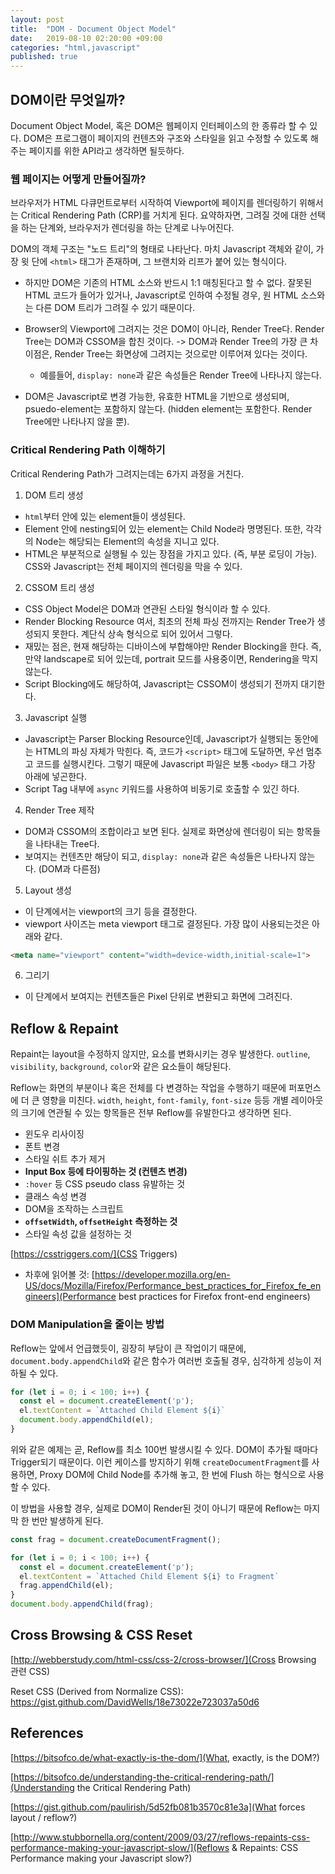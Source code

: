 ```yaml
---
layout: post
title:  "DOM - Document Object Model"
date:   2019-08-10 02:20:00 +09:00
categories: "html,javascript"
published: true
---
```


## DOM이란 무엇일까?

Document Object Model, 혹은 DOM은 웹페이지 인터페이스의 한 종류라 할 수 있다. DOM은 프로그램이 페이지의 컨텐츠와 구조와 스타일을 읽고 수정할 수 있도록 해주는 페이지를 위한 API라고 생각하면 될듯하다.

### 웹 페이지는 어떻게 만들어질까?

브라우저가 HTML 다큐먼트로부터 시작하여 Viewport에 페이지를 렌더링하기 위해서는 Critical Rendering Path (CRP)를 거치게 된다. 요약하자면, 그려질 것에 대한 선택을 하는 단계와, 브라우저가 렌더링을 하는 단계로 나누어진다.

DOM의 객체 구조는 "노드 트리"의 형태로 나타난다. 마치 Javascript 객체와 같이, 가장 윗 단에 `<html>` 태그가 존재하며, 그 브랜치와 리프가 붙어 있는 형식이다.

* 하지만 DOM은 기존의 HTML 소스와 반드시 1:1 매칭된다고 할 수 없다. 잘못된 HTML 코드가 들어가 있거나, Javascript로 인하여 수정될 경우, 원 HTML 소스와는 다른 DOM 트리가 그려질 수 있기 때문이다.
* Browser의 Viewport에 그려지는 것은 DOM이 아니라, Render Tree다. Render Tree는 DOM과 CSSOM을 합친 것이다. -> DOM과 Render Tree의 가장 큰 차이점은, Render Tree는 화면상에 그려지는 것으로만 이루어져 있다는 것이다.
  * 예를들어, `display: none`과 같은 속성들은 Render Tree에 나타나지 않는다.

* DOM은 Javascript로 변경 가능한, 유효한 HTML을 기반으로 생성되며, psuedo-element는 포함하지 않는다. (hidden element는 포함한다. Render Tree에만 나타나지 않을 뿐).


### Critical Rendering Path 이해하기

Critical Rendering Path가 그려지는데는 6가지 과정을 거친다.

1. DOM 트리 생성
- `html`부터 안에 있는 element들이 생성된다. 
- Element 안에 nesting되어 있는 element는 Child Node라 명명된다. 또한, 각각의 Node는 해당되는 Element의 속성을 지니고 있다.
- HTML은 부분적으로 실행될 수 있는 장점을 가지고 있다. (즉, 부분 로딩이 가능). CSS와 Javascript는 전체 페이지의 렌더링을 막을 수 있다.

2. CSSOM 트리 생성
- CSS Object Model은 DOM과 연관된 스타일 형식이라 할 수 있다.
- Render Blocking Resource 여서, 최초의 전체 파싱 전까지는 Render Tree가 생성되지 못한다. 계단식 상속 형식으로 되어 있어서 그렇다. 
- 재밌는 점은, 현재 해당하는 디바이스에 부합해야만 Render Blocking을 한다. 즉, 만약 landscape로 되어 있는데, portrait 모드를 사용중이면, Rendering을 막지 않는다.
- Script Blocking에도 해당하여, Javascript는 CSSOM이 생성되기 전까지 대기한다.

3. Javascript 실행
- Javascript는 Parser Blocking Resource인데, Javascript가 실행되는 동안에는 HTML의 파싱 자체가 막힌다. 즉, 코드가 `<script>` 태그에 도달하면, 우선 멈추고 코드를 실행시킨다. 그렇기 때문에 Javascript 파일은 보통 `<body>` 태그 가장 아래에 넣곤한다.
- Script Tag 내부에 `async` 키워드를 사용하여 비동기로 호출할 수 있긴 하다.

4. Render Tree 제작
- DOM과 CSSOM의 조합이라고 보면 된다. 실제로 화면상에 렌더링이 되는 항목들을 나타내는 Tree다.
- 보여지는 컨텐츠만 해당이 되고, `display: none`과 같은 속성들은 나타나지 않는다. (DOM과 다른점)

5. Layout 생성
- 이 단계에서는 viewport의 크기 등을 결정한다.
- viewport 사이즈는 meta viewport 태그로 결정된다. 가장 많이 사용되는것은 아래와 같다.

```html
<meta name="viewport" content="width=device-width,initial-scale=1">
```

6. 그리기
- 이 단계에서 보여지는 컨텐츠들은 Pixel 단위로 변환되고 화면에 그려진다.

## Reflow & Repaint

Repaint는 layout을 수정하지 않지만, 요소를 변화시키는 경우 발생한다. `outline`, `visibility`, `background`, `color`와 같은 요소들이 해당된다.

Reflow는 화면의 부분이나 혹은 전체를 다 변경하는 작업을 수행하기 때문에 퍼포먼스에 더 큰 영향을 미친다. `width`, `height`, `font-family`, `font-size` 등등 개별 레이아웃의 크기에 연관될 수 있는 항목들은 전부 Reflow를 유발한다고 생각하면 된다.
- 윈도우 리사이징
- 폰트 변경
- 스타일 쉬트 추가 제거
- **Input Box 등에 타이핑하는 것 (컨텐츠 변경)**
- `:hover` 등 CSS pseudo class 유발하는 것
- 클래스 속성 변경
- DOM을 조작하는 스크립트
- **`offsetWidth`, `offsetHeight` 측정하는 것**
- 스타일 속성 값을 설정하는 것

[https://csstriggers.com/](CSS Triggers)

* 차후에 읽어볼 것: [https://developer.mozilla.org/en-US/docs/Mozilla/Firefox/Performance_best_practices_for_Firefox_fe_engineers](Performance best practices for Firefox front-end engineers)

### DOM Manipulation을 줄이는 방법

Reflow는 앞에서 언급했듯이, 굉장히 부담이 큰 작업이기 때문에, `document.body.appendChild`와 같은 함수가 여러번 호출될 경우, 심각하게 성능이 저하될 수 있다.

```javascript
for (let i = 0; i < 100; i++) {
  const el = document.createElement('p');
  el.textContent = `Attached Child Element ${i}`
  document.body.appendChild(el);
}
```

위와 같은 예제는 곧, Reflow를 최소 100번 발생시킬 수 있다. DOM이 추가될 때마다 Trigger되기 때문이다. 이런 케이스를 방지하기 위해 `createDocumentFragment`를 사용하면, Proxy DOM에 Child Node를 추가해 놓고, 한 번에 Flush 하는 형식으로 사용할 수 있다.

이 방법을 사용할 경우, 실제로 DOM이 Render된 것이 아니기 때문에 Reflow는 마지막 한 번만 발생하게 된다.

```javascript
const frag = document.createDocumentFragment();

for (let i = 0; i < 100; i++) {
  const el = document.createElement('p');
  el.textContent = `Attached Child Element ${i} to Fragment`
  frag.appendChild(el);
}
document.body.appendChild(frag);
```

## Cross Browsing & CSS Reset

[http://webberstudy.com/html-css/css-2/cross-browser/](Cross Browsing 관련 CSS)

Reset CSS (Derived from Normalize CSS): https://gist.github.com/DavidWells/18e73022e723037a50d6

## References

[https://bitsofco.de/what-exactly-is-the-dom/](What, exactly, is the DOM?)

[https://bitsofco.de/understanding-the-critical-rendering-path/](Understanding the Critical Rendering Path)

[https://gist.github.com/paulirish/5d52fb081b3570c81e3a](What forces layout / reflow?)

[http://www.stubbornella.org/content/2009/03/27/reflows-repaints-css-performance-making-your-javascript-slow/](Reflows & Repaints: CSS Performance making your Javascript slow?)